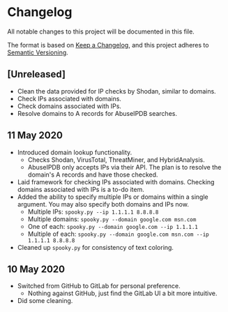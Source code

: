 # Changelog

All notable changes to this project will be documented in this file.

The format is based on [Keep a Changelog](https://keepachangelog.com/en/1.0.0/),
and this project adheres to [Semantic Versioning](https://semver.org/spec/v2.0.0.html).

## [Unreleased]

- Clean the data provided for IP checks by Shodan, similar to domains.
- Check IPs associated with domains.
- Check domains associated with IPs.
- Resolve domains to A records for AbuseIPDB searches.
  
## 11 May 2020

- Introduced domain lookup functionality.
  - Checks Shodan, VirusTotal, ThreatMiner, and HybridAnalysis.
  - AbuseIPDB only accepts IPs via their API. The plan is to resolve the domain's A records and have those checked.
- Laid framework for checking IPs associated with domains. Checking domains associated with IPs is a to-do item.
- Added the ability to specify multiple IPs or domains within a single argument. You may also specify both domains and IPs now.
  - Multiple IPs: `spooky.py --ip 1.1.1.1 8.8.8.8`
  - Multiple domains: `spooky.py --domain google.com msn.com`
  - One of each: `spooky.py --domain google.com --ip 1.1.1.1`
  - Multiple of each: `spooky.py --domain google.com msn.com --ip 1.1.1.1 8.8.8.8`
- Cleaned up `spooky.py` for consistency of text coloring.

## 10 May 2020

- Switched from GitHub to GitLab for personal preference.
  - Nothing against GitHub, just find the GitLab UI a bit more intuitive.
- Did some cleaning.